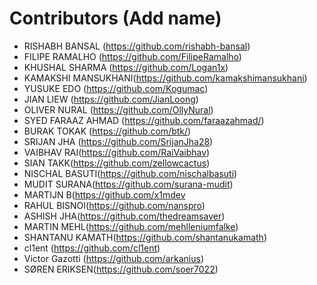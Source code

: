 
# Contributors (Add name)

- RISHABH BANSAL (https://github.com/rishabh-bansal)
- FILIPE RAMALHO (https://github.com/FilipeRamalho)
- KHUSHAL SHARMA (https://github.com/Logan1x)
- KAMAKSHI MANSUKHANI(https://github.com/kamakshimansukhani)
- YUSUKE EDO (https://github.com/Kogumac)
- JIAN LIEW (https://github.com/JianLoong)
- OLIVER NURAL (https://github.com/OllyNural)
- SYED FARAAZ AHMAD (https://github.com/faraazahmad/)
- BURAK TOKAK (https://github.com/btk/)
- SRIJAN JHA (https://github.com/SrijanJha28)
- VAIBHAV RAI(https://github.com/RaiVaibhav)
- SIAN TAKK(https://github.com/zellowcactus)
- NISCHAL BASUTI(https://github.com/nischalbasuti)
- MUDIT SURANA(https://github.com/surana-mudit)
- MARTIJN B(https://github.com/x1mdev
- RAHUL BISNOI(https://github.com/nanspro)
- ASHISH JHA(https://github.com/thedreamsaver)
- MARTIN MEHL(https://github.com/mehlleniumfalke)
- SHANTANU KAMATH(https://github.com/shantanukamath)
- cl1ent (https://github.com/cl1ent)
- Victor Gazotti (https://github.com/arkanius)
- SØREN ERIKSEN(https://github.com/soer7022)
